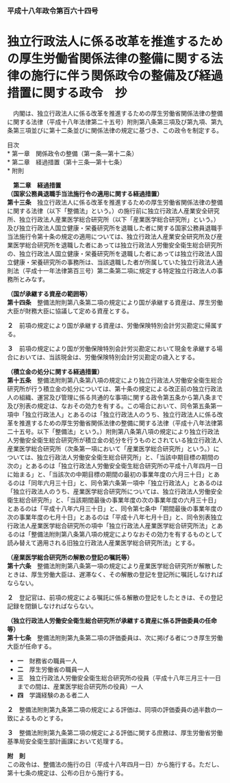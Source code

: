 ### 平成十八年政令第百六十四号  
# 独立行政法人に係る改革を推進するための厚生労働省関係法律の整備に関する法律の施行に伴う関係政令の整備及び経過措置に関する政令　抄  
　内閣は、独立行政法人に係る改革を推進するための厚生労働省関係法律の整備に関する法律（平成十八年法律第二十五号）附則第八条第三項及び第九項、第九条第三項並びに第十二条並びに関係法律の規定に基づき、この政令を制定する。  
  
目次  
	* 第一章　関係政令の整備（第一条―第十二条）  
	* 第二章　経過措置（第十三条―第十七条）  
	* 附則  
  
&emsp;**第二章　経過措置**  
**（国家公務員退職手当法施行令の適用に関する経過措置）**  
**第十三条**　独立行政法人に係る改革を推進するための厚生労働省関係法律の整備に関する法律（以下「整備法」という。）の施行前に独立行政法人産業安全研究所、独立行政法人産業医学総合研究所（以下「産業医学総合研究所」という。）及び独立行政法人国立健康・栄養研究所を退職した者に関する国家公務員退職手当法施行令第十条の規定の適用については、独立行政法人産業安全研究所及び産業医学総合研究所を退職した者にあっては独立行政法人労働安全衛生総合研究所の、独立行政法人国立健康・栄養研究所を退職した者にあっては独立行政法人国立健康・栄養研究所の事務所は、当該退職した者が所属していた独立行政法人通則法（平成十一年法律第百三号）第二条第二項に規定する特定独立行政法人の事務所とみなす。  
  
**（国が承継する資産の範囲等）**  
**第十四条**　整備法附則第八条第二項の規定により国が承継する資産は、厚生労働大臣が財務大臣に協議して定める資産とする。  
  
**２**　前項の規定により国が承継する資産は、労働保険特別会計労災勘定に帰属する。  
  
**３**　前項の規定により国が労働保険特別会計労災勘定において現金を承継する場合においては、当該現金は、労働保険特別会計労災勘定の歳入とする。  
  
**（積立金の処分に関する経過措置）**  
**第十五条**　整備法附則第八条第八項の規定により独立行政法人労働安全衛生総合研究所が行う積立金の処分については、第十条の規定による改正前の独立行政法人の組織、運営及び管理に係る共通的な事項に関する政令第五条から第八条まで及び別表の規定は、なおその効力を有する。この場合において、同令第五条第一項中「独立行政法人」とあるのは「独立行政法人のうち、独立行政法人に係る改革を推進するための厚生労働省関係法律の整備に関する法律（平成十八年法律第二十五号。以下「整備法」という。）附則第八条第八項の規定により独立行政法人労働安全衛生総合研究所が積立金の処分を行うものとされている独立行政法人産業医学総合研究所（次条第一項において「産業医学総合研究所」という。）については、独立行政法人労働安全衛生総合研究所」と、「当該中期目標の期間の次の」とあるのは「独立行政法人労働安全衛生総合研究所の平成十八年四月一日に始まる」と、「当該次の中期目標の期間の最初の事業年度の六月三十日」とあるのは「同年六月三十日」と、同令第六条第一項中「独立行政法人」とあるのは「独立行政法人のうち、産業医学総合研究所については、独立行政法人労働安全衛生総合研究所」と、「当該期間最後の事業年度の次の事業年度の六月三十日」とあるのは「平成十八年六月三十日」と、同令第七条中「期間最後の事業年度の次の事業年度の七月十日」とあるのは「平成十八年七月十日」と、同令別表独立行政法人産業医学総合研究所の項中「独立行政法人産業医学総合研究所法」とあるのは「整備法附則第八条第八項の規定によりなおその効力を有するものとして読み替えて適用される旧独立行政法人産業医学総合研究所法」とする。  
  
**（産業医学総合研究所の解散の登記の嘱託等）**  
**第十六条**　整備法附則第八条第一項の規定により産業医学総合研究所が解散したときは、厚生労働大臣は、遅滞なく、その解散の登記を登記所に嘱託しなければならない。  
  
**２**　登記官は、前項の規定による嘱託に係る解散の登記をしたときは、その登記記録を閉鎖しなければならない。  
  
**（独立行政法人労働安全衛生総合研究所が承継する資産に係る評価委員の任命等）**  
**第十七条**　整備法附則第九条第二項の評価委員は、次に掲げる者につき厚生労働大臣が任命する。  
* **一**　財務省の職員一人  
* **二**　厚生労働省の職員一人  
* **三**　独立行政法人労働安全衛生総合研究所の役員（平成十八年三月三十一日までの間は、産業医学総合研究所の役員）一人  
* **四**　学識経験のある者二人  
  
**２**　整備法附則第九条第二項の規定による評価は、同項の評価委員の過半数の一致によるものとする。  
  
**３**　整備法附則第九条第二項の規定による評価に関する庶務は、厚生労働省労働基準局安全衛生部計画課において処理する。  
  
**附　則**  
この政令は、整備法の施行の日（平成十八年四月一日）から施行する。ただし、第十七条の規定は、公布の日から施行する。  
  
